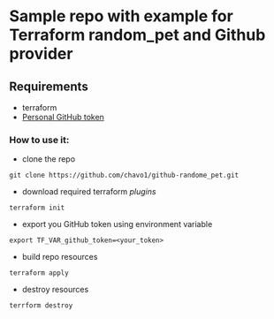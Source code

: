 # Sample repo with example for Terraform random_pet  and Github provider

## Requirements

-   terraform
-   [Personal GitHub token](https://github.com/settings/tokens)

### How to use it:

-   clone the repo

```
git clone https://github.com/chavo1/github-randome_pet.git

```
-   download required terraform _plugins_
```
terraform init
```
-   export you GitHub token using environment variable
```
export TF_VAR_github_token=<your_token>
```
-   build repo resources
```
terraform apply
```
-   destroy resources
```
terrform destroy
```

